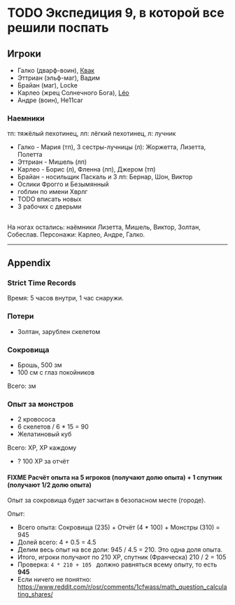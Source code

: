 # TODO Экспедиция 9, в которой все решили поспать

<!--
<a href="">
	<img src="" style="width:800px" />
</a>
-->

## Игроки

- Галко (дварф-воин), [Квак](https://t.me/troglog)
- Эттриан (эльф-маг), Вадим
- Брайан (маг), Locke
- Карлео (жрец Солнечного Бога), [Léo](https://t.me/fiftyforfifty)
- Андре (воин), He11car

### Наемники

тп: тяжёлый пехотинец, лп: лёгкий пехотинец, л: лучник

- Галко - Мария (тп), 3 сестры-лучницы (л): Жоржетта, Лизетта, Полетта
- Эттриан - Мишель (лп)
- Карлео - Борис (л), Фленна (лп), Джером (тп)
- Брайан - носильщик Паскаль и 3 лп: Бернар, Шон, Виктор
- Ослики Фрогго и Безымянный
- гоблин по имени Хврлг
- TODO вписать новых
- 3 рабочих с дверьми

##

На ногах остались: наёмники Лизетта, Мишель, Виктор, Золтан, Собеслав. Персонажи: Карлео, Андре, Галко.


---

## Appendix

### Strict Time Records



Время: 5 часов внутри, 1 час снаружи.

### Потери

- Золтан, зарублен скелетом


### Сокровища

- Брошь, 500 зм
- 100 см с глаз покойников

Всего:  зм

### Опыт за монстров

- 2 кровососа
- 6 скелетов / 6 \* 15 = 90
- Желатиновый куб

Всего:  XP,  XP каждому

- ? 100 XP за отчёт

#### FIXME Расчёт опыта на 5 игроков (получают долю опыта) + 1 спутник (получают 1/2 долю опыта)

Опыт за сокровища будет засчитан в безопасном месте (городе).

Опыт:

- Всего опыта: Сокровища (235) + Отчёт (4 \* 100) + Монстры (310) = 945
- Долей всего: 4 + 0.5 = 4.5
- Делим весь опыт на все доли: 945 / 4.5 = 210. Это одна доля опыта.
- Итого, игроки получают по 210 XP, спутник (Франческа) 210 / 2 = 105
- Проверка: `4 * 210 + 105 ` должно равняться всему опыту, то есть **945**
- Если ничего не понятно: https://www.reddit.com/r/osr/comments/1cfwass/math_question_calculating_shares/

